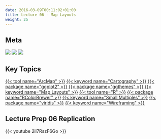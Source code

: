 ```yaml
---
date: 2016-03-09T00:11:02+01:00
title: Lecture 06 - Map Layouts
weight: 25
---
```


## Meta
![](https://img.shields.io/badge/semester-spring%202018-orange.svg) ![](https://img.shields.io/badge/release-LP%20only-red.svg) [![](https://img.shields.io/badge/last%20update-2018--02--26-brightgreen.svg)](https://github.com/slu-soc5650/lecture-05/blob/master/NEWS_SITE.md)

## Key Topics
[{{< tool name="ArcMap" >}}](/topic-index/#a-d)
[{{< keyword name="Cartography" >}}](/topic-index/#a-d)
[{{< package name="ggplot2" >}}](/topic-index/#q-t)
[{{< package name="ggthemes" >}}](/topic-index/#e-h)
[{{< keyword name="Map Layouts" >}}](/topic-index/#m-p)
[{{< tool name="R" >}}](/topic-index/#q-t)
[{{< package name="RColorBrewer" >}}](/topic-index/#q-t)
[{{< keyword name="Small Multiples" >}}](/topic-index/#q-t)
[{{< package name="viridis" >}}](/topic-index/#u-z)
[{{< keyword name="Wireframing" >}}](/topic-index/#u-z)

## Lecture Prep 06 Replication
<p> </p>
{{< youtube 2iI7RszF6Go >}}